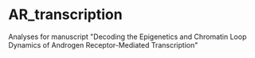 # AR_transcription
Analyses for manuscript "Decoding the Epigenetics and Chromatin Loop Dynamics of Androgen Receptor-Mediated Transcription"
